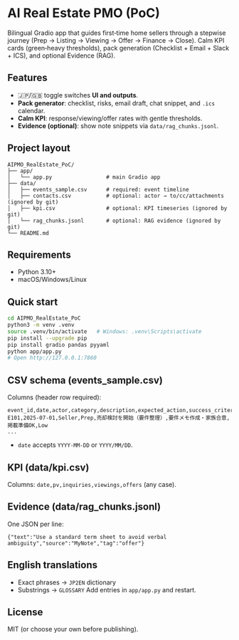 # AI Real Estate PMO (PoC)

Bilingual Gradio app that guides first‑time home sellers through a stepwise journey (Prep → Listing → Viewing → Offer → Finance → Close).
Calm KPI cards (green‑heavy thresholds), pack generation (Checklist + Email + Slack + ICS), and optional Evidence (RAG).

## Features
- 🇯🇵/🇬🇧 toggle switches **UI and outputs**.
- **Pack generator**: checklist, risks, email draft, chat snippet, and `.ics` calendar.
- **Calm KPI**: response/viewing/offer rates with gentle thresholds.
- **Evidence (optional)**: show note snippets via `data/rag_chunks.jsonl`.

## Project layout
```
AIPMO_RealEstate_PoC/
├── app/
│   └── app.py                 # main Gradio app
├── data/
│   ├── events_sample.csv      # required: event timeline
│   ├── contacts.csv           # optional: actor → to/cc/attachments (ignored by git)
│   ├── kpi.csv                # optional: KPI timeseries (ignored by git)
│   └── rag_chunks.jsonl       # optional: RAG evidence (ignored by git)
└── README.md
```

## Requirements
- Python 3.10+
- macOS/Windows/Linux

## Quick start
```bash
cd AIPMO_RealEstate_PoC
python3 -m venv .venv
source .venv/bin/activate   # Windows: .venv\Scripts\activate
pip install --upgrade pip
pip install gradio pandas pyyaml
python app/app.py
# Open http://127.0.0.1:7860
```

## CSV schema (events_sample.csv)
Columns (header row required):
```
event_id,date,actor,category,description,expected_action,success_criteria,risk_level
E101,2025-07-01,Seller,Prep,売却検討を開始（要件整理）,要件メモ作成・家族合意,掲載準備OK,Low
...
```
- `date` accepts `YYYY-MM-DD` or `YYYY/MM/DD`.

## KPI (data/kpi.csv)
Columns: `date,pv,inquiries,viewings,offers` (any case).

## Evidence (data/rag_chunks.jsonl)
One JSON per line:
```
{"text":"Use a standard term sheet to avoid verbal ambiguity","source":"MyNote","tag":"offer"}
```

## English translations
- Exact phrases → `JP2EN` dictionary
- Substrings → `GLOSSARY`
Add entries in `app/app.py` and restart.

## License
MIT (or choose your own before publishing).
